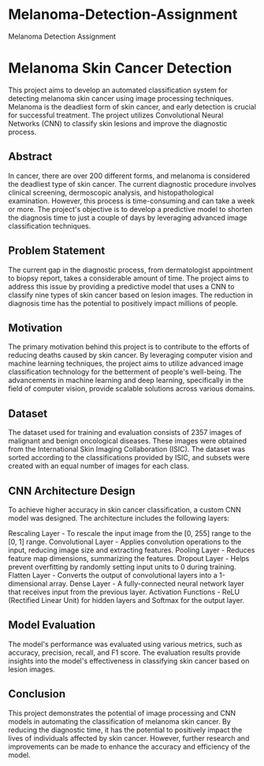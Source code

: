 # Melanoma-Detection-Assignment
Melanoma Detection Assignment
# Melanoma Skin Cancer Detection
This project aims to develop an automated classification system for detecting melanoma skin cancer using image processing techniques. Melanoma is the deadliest form of skin cancer, and early detection is crucial for successful treatment. The project utilizes Convolutional Neural Networks (CNN) to classify skin lesions and improve the diagnostic process.


## Abstract
In cancer, there are over 200 different forms, and melanoma is considered the deadliest type of skin cancer. The current diagnostic procedure involves clinical screening, dermoscopic analysis, and histopathological examination. However, this process is time-consuming and can take a week or more. The project's objective is to develop a predictive model to shorten the diagnosis time to just a couple of days by leveraging advanced image classification techniques.


## Problem Statement
The current gap in the diagnostic process, from dermatologist appointment to biopsy report, takes a considerable amount of time. The project aims to address this issue by providing a predictive model that uses a CNN to classify nine types of skin cancer based on lesion images. The reduction in diagnosis time has the potential to positively impact millions of people.


## Motivation
The primary motivation behind this project is to contribute to the efforts of reducing deaths caused by skin cancer. By leveraging computer vision and machine learning techniques, the project aims to utilize advanced image classification technology for the betterment of people's well-being. The advancements in machine learning and deep learning, specifically in the field of computer vision, provide scalable solutions across various domains.

## Dataset
The dataset used for training and evaluation consists of 2357 images of malignant and benign oncological diseases. These images were obtained from the International Skin Imaging Collaboration (ISIC). The dataset was sorted according to the classifications provided by ISIC, and subsets were created with an equal number of images for each class.

## CNN Architecture Design
To achieve higher accuracy in skin cancer classification, a custom CNN model was designed. The architecture includes the following layers:

Rescaling Layer - To rescale the input image from the [0, 255] range to the [0, 1] range.
Convolutional Layer - Applies convolution operations to the input, reducing image size and extracting features.
Pooling Layer - Reduces feature map dimensions, summarizing the features.
Dropout Layer - Helps prevent overfitting by randomly setting input units to 0 during training.
Flatten Layer - Converts the output of convolutional layers into a 1-dimensional array.
Dense Layer - A fully-connected neural network layer that receives input from the previous layer.
Activation Functions - ReLU (Rectified Linear Unit) for hidden layers and Softmax for the output layer.

## Model Evaluation
The model's performance was evaluated using various metrics, such as accuracy, precision, recall, and F1 score. The evaluation results provide insights into the model's effectiveness in classifying skin cancer based on lesion images.


## Conclusion
This project demonstrates the potential of image processing and CNN models in automating the classification of melanoma skin cancer. By reducing the diagnostic time, it has the potential to positively impact the lives of individuals affected by skin cancer. However, further research and improvements can be made to enhance the accuracy and efficiency of the model.

